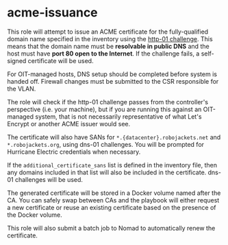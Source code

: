 # acme-issuance

This role will attempt to issue an ACME certificate for the fully-qualified domain name specified in the inventory using the [http-01 challenge](https://letsencrypt.org/docs/challenge-types/). This means that the domain name must be **resolvable in public DNS** and the host must have **port 80 open to the Internet**. If the challenge fails, a self-signed certificate will be used.

For OIT-managed hosts, DNS setup should be completed before system is handed off. Firewall changes must be submitted to the CSR responsible for the VLAN.

The role will check if the http-01 challenge passes from the controller's perspective (i.e. your machine), but if you are running this against an OIT-managed system, that is not necessarily representative of what Let's Encrypt or another ACME issuer would see.

The certificate will also have SANs for `*.{datacenter}.robojackets.net` and `*.robojackets.org`, using dns-01 challenges. You will be prompted for Hurricane Electric credentials when necessary.

If the `additional_certificate_sans` list is defined in the inventory file, then any domains included in that list will also be included in the certificate. dns-01 challenges will be used.

The generated certificate will be stored in a Docker volume named after the CA. You can safely swap between CAs and the playbook will either request a new certificate or reuse an existing certificate based on the presence of the Docker volume.

This role will also submit a batch job to Nomad to automatically renew the certificate.

